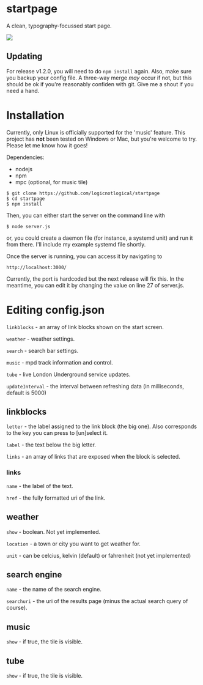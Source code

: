 # startpage
A clean, typography-focussed start page.

![](https://github.com/logicnotlogical/startpage/blob/master/img/example.png)

## Updating
For release v1.2.0, you will need to do `npm install` again. Also, make sure you backup your config file. A three-way merge *may* occur if not, but this should be ok if you're reasonably confiden with git. Give me a shout if you need a hand.

# Installation
Currently, only Linux is officially supported for the 'music' feature. This project has **not** been tested on Windows or Mac, but you're welcome to try. Please let me know how it goes!

Dependencies:
* nodejs
* npm
* mpc (optional, for music tile)

```
$ git clone https://github.com/logicnotlogical/startpage
$ cd startpage
$ npm install
```
Then, you can either start the server on the command line with
```
$ node server.js
```
or, you could create a daemon file (for instance, a systemd unit) and run it from there. I'll include my example systemd file shortly.

Once the server is running, you can access it by navigating to
```
http://localhost:3000/
```

Currently, the port is hardcoded but the next release will fix this. In the meantime, you can edit it by changing the value on line 27 of server.js.

# Editing config.json

`linkblocks` - an array of link blocks shown on the start screen.

`weather` - weather settings.

`search` - search bar settings.

`music` - mpd track information and control.

`tube` - live London Underground service updates.

`updateInterval` - the interval between refreshing data (in milliseconds, default is 5000)

## linkblocks
`letter` - the label assigned to the link block (the big one). Also corresponds to the key you can press to [un]select it.

`label` - the text below the big letter.

`links` - an array of links that are exposed when the block is selected.

### links
`name` - the label of the text.

`href` - the fully formatted uri of the link.

## weather
`show` - boolean. Not yet implemented.

`location` - a town or city you want to get weather for.

`unit` - can be celcius, kelvin (default) or fahrenheit (not yet implemented)

## search engine
`name` - the name of the search engine.

`searchuri` - the uri of the results page (minus the actual search query of course).

## music
`show` - if true, the tile is visible.

## tube
`show` - if true, the tile is visible.
